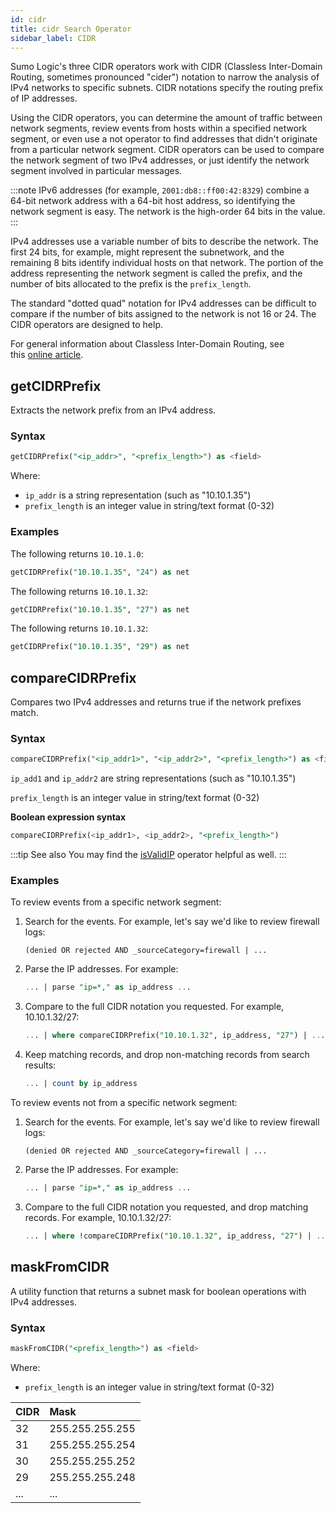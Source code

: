 ```yaml
---
id: cidr
title: cidr Search Operator
sidebar_label: CIDR
---
```


Sumo Logic's three CIDR operators work with CIDR (Classless Inter-Domain Routing, sometimes pronounced "cider") notation to narrow the analysis of IPv4 networks to specific subnets. CIDR notations specify the routing prefix of IP addresses.

Using the CIDR operators, you can determine the amount of traffic between network segments, review events from hosts within a specified network segment, or even use a not operator to find addresses that didn't originate from a particular network segment. CIDR operators can be used to compare the network segment of two IPv4 addresses, or just identify the network segment involved in particular messages.

:::note
IPv6 addresses (for example, `2001:db8::ff00:42:8329`) combine a 64-bit network address with a 64-bit host address, so identifying the network segment is easy. The network is the high-order 64 bits in the value.
:::

IPv4 addresses use a variable number of bits to describe the network. The first 24 bits, for example, might represent the subnetwork, and the remaining 8 bits identify individual hosts on that network. The portion of the address representing the network segment is called the prefix, and the number of bits allocated to the prefix is the `prefix_length`.

The standard "dotted quad" notation for IPv4 addresses can be difficult to compare if the number of bits assigned to the network is not 16 or 24. The CIDR operators are designed to help.

For general information about Classless Inter-Domain Routing, see this [online article](http://en.wikipedia.org/wiki/Classless_Inter-Domain_Routing).

## getCIDRPrefix

Extracts the network prefix from an IPv4 address. 

### Syntax

```sql
getCIDRPrefix("<ip_addr>", "<prefix_length>") as <field>
```

Where:

* `ip_addr` is a string representation (such as "10.10.1.35")
* `prefix_length` is an integer value in string/text format (0-32)

### Examples

The following returns `10.10.1.0`:

```sql
getCIDRPrefix("10.10.1.35", "24") as net
```

The following returns `10.10.1.32`:

```sql
getCIDRPrefix("10.10.1.35", "27") as net
```

The following returns `10.10.1.32`:

```sql
getCIDRPrefix("10.10.1.35", "29") as net
```

## compareCIDRPrefix

Compares two IPv4 addresses and returns true if the network prefixes match.

### Syntax

```sql
compareCIDRPrefix("<ip_addr1>", "<ip_addr2>", "<prefix_length>") as <field>
```

`ip_add1` and `ip_addr2` are string representations (such as "10.10.1.35")

`prefix_length` is an integer value in string/text format (0-32)

**Boolean expression syntax**

```sql
compareCIDRPrefix(<ip_addr1>, <ip_addr2>, "<prefix_length>")
```

:::tip See also
You may find the [isValidIP](/docs/search/search-query-language/search-operators/isvalidip) operator helpful as well.
:::

### Examples

To review events from a specific network segment:

1. Search for the events. For example, let's say we'd like to review firewall logs:
    ```
    (denied OR rejected AND _sourceCategory=firewall | ...
    ```
1. Parse the IP addresses. For example:   
    ```sql
    ... | parse "ip=*," as ip_address ...
    ```
1. Compare to the full CIDR notation you requested. For example, 10.10.1.32/27:  
    ```sql
    ... | where compareCIDRPrefix("10.10.1.32", ip_address, "27") | ...
    ```
1. Keep matching records, and drop non-matching records from search results:  
    ```sql
    ... | count by ip_address
    ```

To review events not from a specific network segment:

1. Search for the events. For example, let's say we'd like to review firewall logs:  
   ```
   (denied OR rejected AND _sourceCategory=firewall | ...
   ```
1. Parse the IP addresses. For example:   
    ```sql
    ... | parse "ip=*," as ip_address ...
    ```
1. Compare to the full CIDR notation you requested, and drop matching records. For example, 10.10.1.32/27:  
    ```sql
    ... | where !compareCIDRPrefix("10.10.1.32", ip_address, "27") | ...
    ```

## maskFromCIDR

A utility function that returns a subnet mask for boolean operations with IPv4 addresses.

### Syntax

```sql
maskFromCIDR("<prefix_length>") as <field>
```

Where:

* `prefix_length` is an integer value in string/text format (0-32)

|  CIDR |   Mask |
|-|:--|
| 32       | 255.255.255.255 |
| 31       | 255.255.255.254 |
| 30       | 255.255.255.252 |
| 29       | 255.255.255.248 |
| ...      | ...             |
